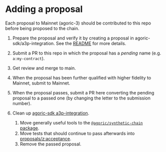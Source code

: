 # Adding a proposal

Each proposal to Mainnet (agoric-3) should be contributed to this repo before being proposed to the chain.

1. Prepare the proposal and verify it by creating a proposal in
   agoric-sdk/a3p-integration. See the
   [README](https://github.com/Agoric/agoric-sdk/blob/master/a3p-integration/README.md) for more details.

2. Submit a PR to this repo in which the proposal has a _pending_ name (e.g. `a:my-contract`).

3. Get review and merge to main.

4. When the proposal has been further qualified with higher fidelity to Mainnet, submit to Mainnet.

5. When the proposal passes, submit a PR here converting the pending proposal to a passed one (by
   changing the letter to the submission number).

6. Clean up [agoric-sdk a3p-integration](https://github.com/Agoric/agoric-sdk/tree/master/a3p-integration).
   1. Move generally useful tools to the [`@agoric/synthetic-chain` package](https://github.com/Agoric/agoric-3-proposals/tree/main/packages/synthetic-chain).
   2. Move tests that should continue to pass afterwards into [proposals/z:acceptance](https://github.com/Agoric/agoric-sdk/tree/master/a3p-integration/proposals/z%3Aacceptance).
   3. Remove the passed proposal.
